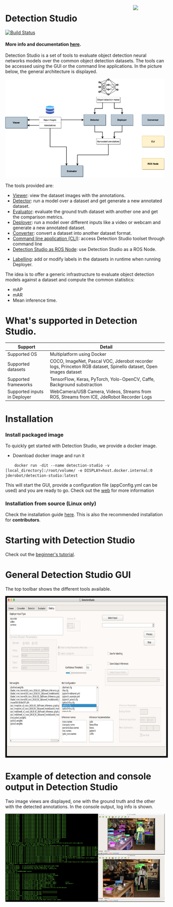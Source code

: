 <a href="https://mmg-ai.com/en/"><img src="https://jderobot.github.io/assets/images/logo.png" width="100 " align="right" /></a>
# Detection Studio

[![Build Status](https://travis-ci.org/JdeRobot/DetectionSuite.svg?branch=master)](https://travis-ci.org/JdeRobot/DetectionSuite)

#### More info and documentation [here](https://jderobot.github.io/DetectionStudio/).

Detection Studio is a set of tools to evaluate object detection neural networks models over the common object detection datasets.
The tools can be accessed using the GUI or the command line applications. In the picture below, the general architecture is displayed.

![general_architecture](docs/assets/images/architecture.png)

The tools provided are:
* [Viewer](https://jderobot.github.io/DetectionStudio/functionality/viewer/): view the dataset images with the annotations.
* [Detector](https://jderobot.github.io/DetectionStudio/functionality/detector/): run a model over a dataset and get generate a new annotated dataset.
* [Evaluator](https://jderobot.github.io/DetectionStudio/functionality/evaluator/): evaluate the ground truth dataset with another one and get the comparison metrics.
* [Deployer](https://jderobot.github.io/DetectionStudio/functionality/deployer/): run a model over different inputs like a video or webcam and generate a new annotated dataset.
* [Converter](https://jderobot.github.io/DetectionStudio/functionality/converter/): convert a dataset into another dataset format.
* [Command line application (CLI)](https://jderobot.github.io/DetectionStudio/functionality/command_line_application/): access Detection Studio toolset through command line
* [Detection Studio as ROS Node](https://jderobot.github.io/DetectionStudio/functionality/ros_node/): use Detection Studio as a ROS Node.
+ [Labelling](https://jderobot.github.io/DetectionStudio/resources/gsoc_19/): add or modify labels in the datasets in runtime when running Deployer.

The idea is to offer a generic infrastructure to evaluate object detection models against a dataset and compute the common statistics:
* mAP
* mAR
* Mean inference time.

# What's supported in Detection Studio.

| Support | Detail                                                  |
| ------ | ------------------------------------------------------------ |
| Supported OS  | Multiplatform using Docker                 |
| Supported datasets  | COCO, ImageNet, Pascal VOC, Jderobot recorder logs, Princeton RGB dataset, Spinello dataset, Open images dataset |                |
| Supported frameworks   | TensorFlow, Keras, PyTorch, Yolo-OpenCV, Caffe, Background substraction  |
| Supported inputs in Deployer   | WebCamera/USB Camera, Videos, Streams from ROS, Streams from ICE, JdeRobot Recorder Logs |



# Installation

### Install packaged image

To quickly get started with Detection Studio, we provide a docker image.

* Download docker image and run it
```
    docker run -dit --name detection-studio -v [local_directory]:/root/volume/ -e DISPLAY=host.docker.internal:0 jderobot/detection-studio:latest
```

This will start the GUI, provide a configuration file (appConfig.yml can be used) and you are ready to go. Check out the [web](https://jderobot.github.io/DetectionStudio) for more information

### Installation from source (Linux only)

Check the installation guide [here](https://jderobot.github.io/DetectionStudio/installation/). This is also the recommended installation 
for **contributors**.

# Starting with Detection Studio
Check out the [beginner's tutorial](https://jderobot.github.io/DetectionStudio/resources/tutorial/).

# General Detection Studio GUI

The top toolbar shows the different tools available.

<p align="center">
  <img  style="border: 5px solid black;" width="800" height="500" src="docs/assets/images/main_window.png" />
</p>


# Example of detection and console output in Detection Studio

Two image views are displayed, one with the ground truth and the other with the detected annotations.
In the console output, log info is shown.

![detector](docs/assets/images/detector.png)




